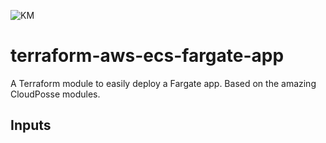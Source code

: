 ![KM](https://katapultmedia.com/wp-content/uploads/2018/04/km_color_h.jpg)

# terraform-aws-ecs-fargate-app
A Terraform module to easily deploy a Fargate app. Based on the amazing CloudPosse modules.

<!-- BEGINNING OF PRE-COMMIT-TERRAFORM DOCS HOOK -->

## Inputs

<!-- END OF PRE-COMMIT-TERRAFORM DOCS HOOK -->